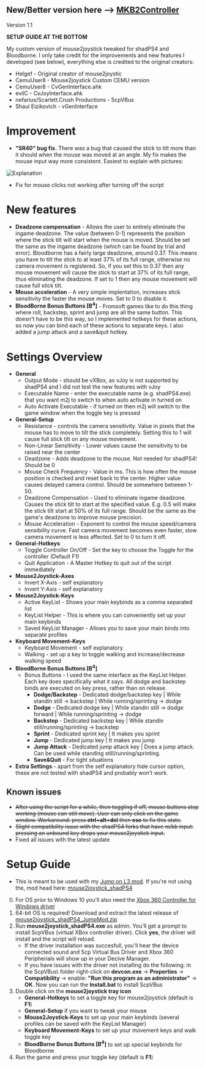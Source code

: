 ## New/Better version here --> [MKB2Controller](https://github.com/N3R4i/MKB2Controller)

Version 1.1

**SETUP GUIDE AT THE BOTTOM**

My custom version of mouse2joystick tweaked for shadPS4 and Bloodborne.
I only take credit for the improvements and new features I developed (see below), everything else is credited to the original creators:
 * Helgef - Original creator of mouse2joystic
 * CemuUser8 - Mouse2joystick Custom CEMU version
 * CemuUser8 - CvGenInterface.ahk
 * evilC - CvJoyInterface.ahk
 * nefarius/Scarlett.Crush Productions - ScpVBus
 * Shaul Eizikovich - vGenInterface

# Improvement
 * **"SR40" bug fix.** There was a bug that caused the stick to tilt more than it should when the mouse was moved at an angle. My fix makes the mouse input way more consistent. Easiest to explain with pictures:

![Explanation](https://i.imgur.com/fnWZudi.png)
* Fix for mouse clicks not working after turning off the script

# New features
 * **Deadzone compensation** - Allows the user to entirely eliminate the ingame deadzone. The value (between 0-1) represents the position where the stick tilt will start when the mouse is moved. Should be set the same as the ingame deadzone (which can be found by trial and error). Bloodborne has a fairly large deadzone, around 0.37. This means you have to tilt the stick to at least 37% of its full range, otherwise no camera movement is registered. So, if you set this to 0.37 then any mouse movement will cause the stick to start at 37% of its full range, thus eliminating the deadzone. If set to 1 then any mouse movement will cause full stick tilt.
 * **Mouse acceleration** - A very simple implentation, increases stick sensitivity the faster the mouse moves. Set to 0 to disable it.
 * **BloodBorne Bonus Buttons [B<sup>4</sup>]** - Fromsoft games like to do this thing where roll, backstep, sprint and jump are all the same button. This doesn't have to be this way, so I implemented hotkeys for these actions, so now you can bind each of these actions to separate keys. I also added a jump attack and a save&quit hotkey.

# Settings Overview
 * **General**
	* Output Mode - should be vXBox, as vJoy is not supported by shadPS4 and I did not test the new features with vJoy
	* Executable Name - enter the executable name (e.g. shadPS4.exe) that you want m2j to switch to when auto activate in turned on
	* Auto Activate Executable - if turned on then m2j will switch to the game window when the toggle key is pressed
 * **General-Setup**
	* Resistance - controls the camera sensitivity. Value in pixels that the mouse has to move to tilt the stick completely. Setting this to 1 will cause full stick tilt on any mouse movement.
	* Non-Linear Sensitivity - Lower values cause the sensitivity to be raised near the center
	* Deadzone - Adds deadzone to the mouse. Not needed for shadPS4! Should be 0
	* Mouse Check Frequency - Value in ms. This is how often the mouse position is checked and reset back to the center. Higher value causes delayed camera control. Should be somewhere between 1-50.
	* Deadzone Compensation - Used to eliminate ingame deadzone. Causes the stick tilt to start at the specified value. E.g. 0.5 will make the stick tilt start at 50% of its full range. Should be the same as the game's deadzone to improve mouse precision.
	* Mouse Acceleration - Exponent to control the mouse speed/camera sensibility curve. Fast camera movement becomes even faster, slow camera movement is less affected. Set to 0 to turn it off.
 * **General-Hotkeys**
	* Toggle Controller On/Off - Set the key to choose the Toggle for the controller (Default F1)
	* Quit Application - A Master Hotkey to quit out of the script immediately
 * **Mouse2Joystick-Axes**
	* Invert X-Axis - self explanatory
	* Invert Y-Axis - self explanatory
 * **Mouse2Joystick-Keys**
	* Active KeyList - Shows your main keybinds as a comma separated list
	* KeyList Helper - This is where you can conveniently set up your main keybinds
	* Saved KeyList Manager - Allows you to save your main binds into separate profiles
 * **Keyboard Movement-Keys**
	* Keyboard Movement - self explanatory
	* Walking - set up a key to toggle walking and increase/decrease walking speed
 * **BloodBorne Bonus Buttons [B<sup>4</sup>]**
	* Bonus Buttons - I used the same interface as the KeyList Helper. Each key does specifically what it says. All dodge and backstep binds are executed on key press, rather than on release.
		* **Dodge/Backstep** - Dedicated dodge/backstep key | While standin still -> backstep | While running/sprinting -> dodge
		* **Dodge** - Dedicated dodge key | While standin still -> dodge forward | While running/sprinting -> dodge
		* **Backstep** - Dedicated backstep key | While standin still/running/sprinting -> backstep
		* **Sprint** - Dedicated sprint key | It makes you sprint
		* **Jump** - Dedicated jump key | It makes you jump
		* **Jump Attack** - Dedicated jump attack key | Does a jump attack. Can be used while standing still/running/sprinting.
		* **Save&Quit** - For tight situations
 * **Extra Settings** - apart from the self explanatory hide cursor option, these are not tested with shadPS4 and probably won't work.

## Known issues
* ~~After using the script for a while, then toggling if off, mouse buttons stop working (mouse can still move). User can only click on the game window. Workaround: press **ctrl+alt+del** then **esc** to fix this state.~~
* ~~Slight compatibility issue with the shadPS4 forks that have m/kb input: pressing an unbound key drops your mouse2joystick input.~~
* Fixed all issues with the latest update

# Setup Guide
* This is meant to be used with my [Jump on L3 mod](https://www.nexusmods.com/bloodborne/mods/156?tab=files). If you're not using the, mod head here: [mouse2joystick_shadPS4](https://github.com/N3R4i/mouse2joystick_shadPS4)
0. For OS prior to Windows 10 you'll also need the [Xbox 360 Controller for Windows driver](https://web.archive.org/web/20160425082525/https://www.microsoft.com/hardware/en-us/d/xbox-360-controller-for-windows)
1. 64-bit OS is required! Download and extract the latest release of [mouse2joystick_shadPS4_JumpMod.zip](https://github.com/N3R4i/mouse2joystick_shadPS4_JumpMod/releases/latest)
2. Run **mouse2joystick_shadPS4.exe** as admin. You'll get a prompt to install ScpVBus (virtual XBox controller driver). Click **yes**, the driver will install and the script will reload.
	* If the driver installation was succesfull, you'll hear the device connected sound and Scp Virtual Bus Driver and Xbox 360 Peripherials will show up in your Decive Manager.
 	* If you have issues with the driver not installing do the following: in the ScpVBus\ folder right-click on **devcon.exe** -> **Properties** -> **Compatibility** -> enable: **"Run this program as an administrator"** -> **OK**. Now you can run the **Install.bat** to install ScpVBus
3. Double click on the **mouse2joystick tray icon**
	* **General-Hotkeys** to set a toggle key for mouse2joystick (default is **F1**)
	* **General-Setup** if you want to tweak your mouse
	* **Mouse2Joystick-Keys** to set up your main keybinds (several profiles can be saved with the KeyList Manager)
	* **Keyboard Movement-Keys** to set up your movement keys and walk toggle key
	* **BloodBorne Bonus Buttons [B<sup>4</sup>]** to set up special keybinds for Bloodborne
4. Run the game and press your toggle key (default is **F1**)
